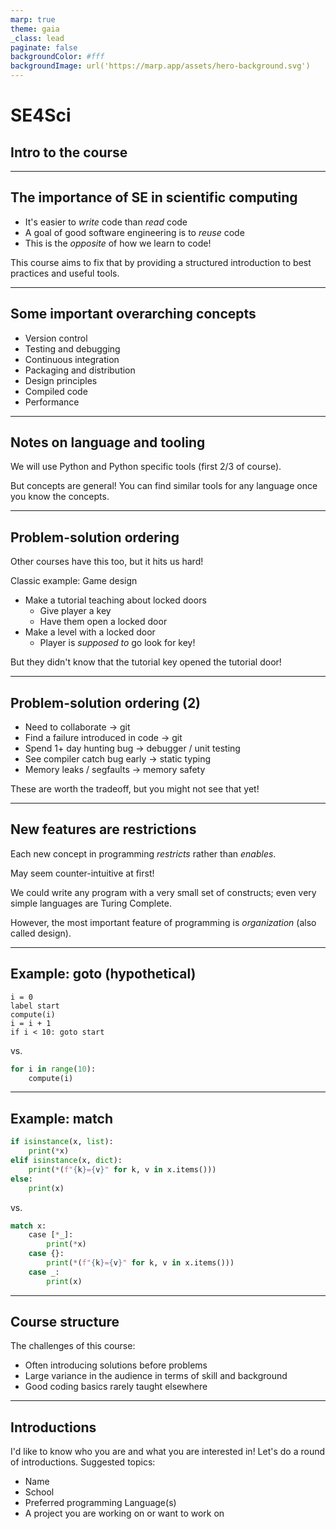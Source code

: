 ```yaml
---
marp: true
theme: gaia
_class: lead
paginate: false
backgroundColor: #fff
backgroundImage: url('https://marp.app/assets/hero-background.svg')
---
```


# SE4Sci

## Intro to the course

---

## The importance of SE in scientific computing

- It's easier to _write_ code than _read_ code
- A goal of good software engineering is to _reuse_ code
- This is the _opposite_ of how we learn to code!

This course aims to fix that by providing a structured introduction to best practices and useful tools.

---

## Some important overarching concepts

- Version control
- Testing and debugging
- Continuous integration
- Packaging and distribution
- Design principles
- Compiled code
- Performance

---

## Notes on language and tooling

We will use Python and Python specific tools (first 2/3 of course).

But concepts are general! You can find similar tools for any language once you know the concepts.

---

## Problem-solution ordering

Other courses have this too, but it hits us hard!

Classic example: Game design

- Make a tutorial teaching about locked doors
  - Give player a key
  - Have them open a locked door
- Make a level with a locked door
  - Player is _supposed to_ go look for key!

But they didn't know that the tutorial key opened the tutorial door!

---

## Problem-solution ordering (2)

- Need to collaborate -> git
- Find a failure introduced in code -> git
- Spend 1+ day hunting bug -> debugger / unit testing
- See compiler catch bug early -> static typing
- Memory leaks / segfaults -> memory safety

These are worth the tradeoff, but you might not see that yet!

---

## New features are restrictions

Each new concept in programming _restricts_ rather than _enables_.

May seem counter-intuitive at first!

We could write any program with a very small set of constructs; even very simple languages are Turing Complete.

However, the most important feature of programming is _organization_ (also called design).

---

## Example: goto (hypothetical)

```text
i = 0
label start
compute(i)
i = i + 1
if i < 10: goto start
```

vs.

```python
for i in range(10):
    compute(i)
```

---

## Example: match

```python
if isinstance(x, list):
    print(*x)
elif isinstance(x, dict):
    print(*(f"{k}={v}" for k, v in x.items()))
else:
    print(x)
```

vs.

```python
match x:
    case [*_]:
        print(*x)
    case {}:
        print(*(f"{k}={v}" for k, v in x.items()))
    case _:
        print(x)
```

---

## Course structure

The challenges of this course:

- Often introducing solutions before problems
- Large variance in the audience in terms of skill and background
- Good coding basics rarely taught elsewhere

---

## Introductions

I'd like to know who you are and what you are interested in! Let's do a round of introductions. Suggested topics:

- Name
- School
- Preferred programming Language(s)
- A project you are working on or want to work on

